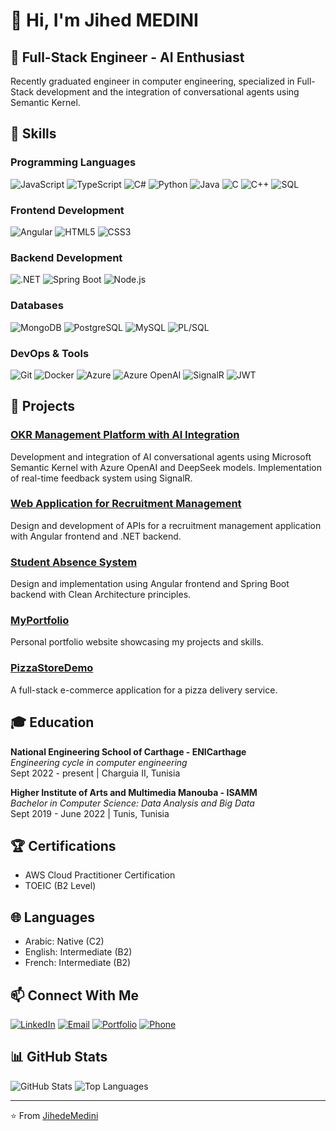 # 👋 Hi, I'm Jihed MEDINI

## 💼 Full-Stack Engineer - AI Enthusiast

Recently graduated engineer in computer engineering, specialized in Full-Stack development and the integration of conversational agents using Semantic Kernel.

## 🚀 Skills

### Programming Languages
![JavaScript](https://img.shields.io/badge/-JavaScript-F7DF1E?style=flat-square&logo=javascript&logoColor=black)
![TypeScript](https://img.shields.io/badge/-TypeScript-3178C6?style=flat-square&logo=typescript&logoColor=white)
![C#](https://img.shields.io/badge/-C%23-239120?style=flat-square&logo=c-sharp&logoColor=white)
![Python](https://img.shields.io/badge/-Python-3776AB?style=flat-square&logo=python&logoColor=white)
![Java](https://img.shields.io/badge/-Java-007396?style=flat-square&logo=java&logoColor=white)
![C](https://img.shields.io/badge/-C-A8B9CC?style=flat-square&logo=c&logoColor=black)
![C++](https://img.shields.io/badge/-C++-00599C?style=flat-square&logo=c%2B%2B&logoColor=white)
![SQL](https://img.shields.io/badge/-SQL-4479A1?style=flat-square&logo=postgresql&logoColor=white)

### Frontend Development
![Angular](https://img.shields.io/badge/-Angular-DD0031?style=flat-square&logo=angular&logoColor=white)
![HTML5](https://img.shields.io/badge/-HTML5-E34F26?style=flat-square&logo=html5&logoColor=white)
![CSS3](https://img.shields.io/badge/-CSS3-1572B6?style=flat-square&logo=css3&logoColor=white)

### Backend Development
![.NET](https://img.shields.io/badge/-.NET-512BD4?style=flat-square&logo=.net&logoColor=white)
![Spring Boot](https://img.shields.io/badge/-Spring%20Boot-6DB33F?style=flat-square&logo=spring-boot&logoColor=white)
![Node.js](https://img.shields.io/badge/-Node.js-339933?style=flat-square&logo=node.js&logoColor=white)

### Databases
![MongoDB](https://img.shields.io/badge/-MongoDB-47A248?style=flat-square&logo=mongodb&logoColor=white)
![PostgreSQL](https://img.shields.io/badge/-PostgreSQL-336791?style=flat-square&logo=postgresql&logoColor=white)
![MySQL](https://img.shields.io/badge/-MySQL-4479A1?style=flat-square&logo=mysql&logoColor=white)
![PL/SQL](https://img.shields.io/badge/-PL%2FSQL-F80000?style=flat-square&logo=oracle&logoColor=white)

### DevOps & Tools
![Git](https://img.shields.io/badge/-Git-F05032?style=flat-square&logo=git&logoColor=white)
![Docker](https://img.shields.io/badge/-Docker-2496ED?style=flat-square&logo=docker&logoColor=white)
![Azure](https://img.shields.io/badge/-Azure-0078D4?style=flat-square&logo=microsoft-azure&logoColor=white)
![Azure OpenAI](https://img.shields.io/badge/-Azure%20OpenAI-0078D4?style=flat-square&logo=microsoft-azure&logoColor=white)
![SignalR](https://img.shields.io/badge/-SignalR-512BD4?style=flat-square&logo=.net&logoColor=white)
![JWT](https://img.shields.io/badge/-JWT-000000?style=flat-square&logo=json-web-tokens&logoColor=white)

## 🔭 Projects

### [OKR Management Platform with AI Integration](https://github.com/JihedeMedini/OKR_PROJECT)
Development and integration of AI conversational agents using Microsoft Semantic Kernel with Azure OpenAI and DeepSeek models. Implementation of real-time feedback system using SignalR.

### [Web Application for Recruitment Management](https://github.com/JihedeMedini/RecruitmentManagement)
Design and development of APIs for a recruitment management application with Angular frontend and .NET backend.

### [Student Absence System](https://github.com/JihedeMedini/StudentAbsenceSystem)
Design and implementation using Angular frontend and Spring Boot backend with Clean Architecture principles.

### [MyPortfolio](https://github.com/JihedeMedini/MyPortfolio)
Personal portfolio website showcasing my projects and skills.

### [PizzaStoreDemo](https://github.com/JihedeMedini/PizzaStoreDemo)
A full-stack e-commerce application for a pizza delivery service.

## 🎓 Education

**National Engineering School of Carthage - ENICarthage**  
*Engineering cycle in computer engineering*  
Sept 2022 - present | Charguia II, Tunisia

**Higher Institute of Arts and Multimedia Manouba - ISAMM**  
*Bachelor in Computer Science: Data Analysis and Big Data*  
Sept 2019 - June 2022 | Tunis, Tunisia

## 🏆 Certifications
- AWS Cloud Practitioner Certification
- TOEIC (B2 Level)

## 🌐 Languages
- Arabic: Native (C2)
- English: Intermediate (B2)
- French: Intermediate (B2)

## 📫 Connect With Me

[![LinkedIn](https://img.shields.io/badge/-LinkedIn-0A66C2?style=flat-square&logo=linkedin&logoColor=white)](https://linkedin.com/in/jihed-medini)
[![Email](https://img.shields.io/badge/-Email-D14836?style=flat-square&logo=gmail&logoColor=white)](mailto:jihede.medini@gmail.com)
[![Portfolio](https://img.shields.io/badge/-Portfolio-000000?style=flat-square&logo=react&logoColor=white)](https://your-portfolio-url.com)
[![Phone](https://img.shields.io/badge/-+216%2053%20522%20921-25D366?style=flat-square&logo=whatsapp&logoColor=white)](tel:+21653522921)

## 📊 GitHub Stats

![GitHub Stats](https://github-readme-stats.vercel.app/api?username=JihedeMedini&show_icons=true&theme=radical)
![Top Languages](https://github-readme-stats.vercel.app/api/top-langs/?username=JihedeMedini&layout=compact&theme=radical)

---

⭐️ From [JihedeMedini](https://github.com/JihedeMedini) 